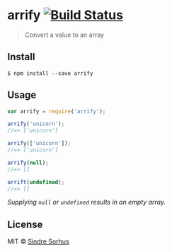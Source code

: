 # arrify [![Build Status](https://travis-ci.org/sindresorhus/arrify.svg?branch=master)](https://travis-ci.org/sindresorhus/arrify)

> Convert a value to an array


## Install

```
$ npm install --save arrify
```


## Usage

```js
var arrify = require('arrify');

arrify('unicorn');
//=> ['unicorn']

arrify(['unicorn']);
//=> ['unicorn']

arrify(null);
//=> []

arrift(undefined);
//=> []
```

*Supplying `null` or `undefined` results in an empty array.*


## License

MIT © [Sindre Sorhus](http://sindresorhus.com)

